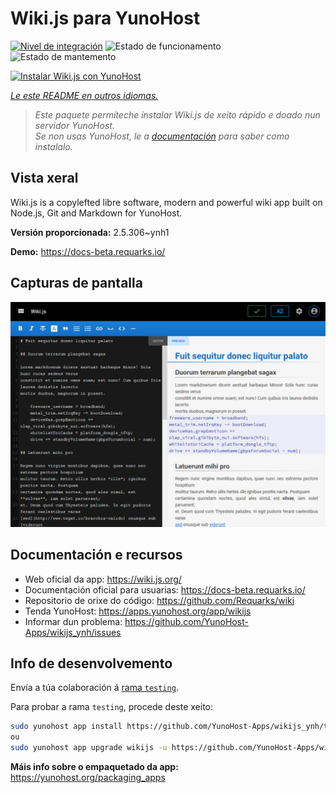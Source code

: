 <!--
NOTA: Este README foi creado automáticamente por <https://github.com/YunoHost/apps/tree/master/tools/readme_generator>
NON debe editarse manualmente.
-->

# Wiki.js para YunoHost

[![Nivel de integración](https://apps.yunohost.org/badge/integration/wikijs)](https://ci-apps.yunohost.org/ci/apps/wikijs/)
![Estado de funcionamento](https://apps.yunohost.org/badge/state/wikijs)
![Estado de mantemento](https://apps.yunohost.org/badge/maintained/wikijs)

[![Instalar Wiki.js con YunoHost](https://install-app.yunohost.org/install-with-yunohost.svg)](https://install-app.yunohost.org/?app=wikijs)

*[Le este README en outros idiomas.](./ALL_README.md)*

> *Este paquete permíteche instalar Wiki.js de xeito rápido e doado nun servidor YunoHost.*  
> *Se non usas YunoHost, le a [documentación](https://yunohost.org/install) para saber como instalalo.*

## Vista xeral

Wiki.js is a copylefted libre software, modern and powerful wiki app built on Node.js, Git and Markdown for YunoHost.


**Versión proporcionada:** 2.5.306~ynh1

**Demo:** <https://docs-beta.requarks.io/>

## Capturas de pantalla

![Captura de pantalla de Wiki.js](./doc/screenshots/screenshot1.png)

## Documentación e recursos

- Web oficial da app: <https://wiki.js.org/>
- Documentación oficial para usuarias: <https://docs-beta.requarks.io/>
- Repositorio de orixe do código: <https://github.com/Requarks/wiki>
- Tenda YunoHost: <https://apps.yunohost.org/app/wikijs>
- Informar dun problema: <https://github.com/YunoHost-Apps/wikijs_ynh/issues>

## Info de desenvolvemento

Envía a túa colaboración á [rama `testing`](https://github.com/YunoHost-Apps/wikijs_ynh/tree/testing).

Para probar a rama `testing`, procede deste xeito:

```bash
sudo yunohost app install https://github.com/YunoHost-Apps/wikijs_ynh/tree/testing --debug
ou
sudo yunohost app upgrade wikijs -u https://github.com/YunoHost-Apps/wikijs_ynh/tree/testing --debug
```

**Máis info sobre o empaquetado da app:** <https://yunohost.org/packaging_apps>
